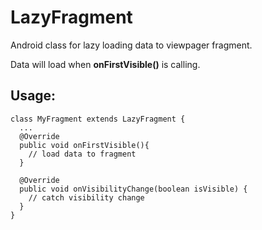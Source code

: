# LazyFragment

Android class for lazy loading data to viewpager fragment.

Data will load when **onFirstVisible()** is calling.

## Usage:
```
class MyFragment extends LazyFragment {
  ...
  @Override
  public void onFirstVisible(){
    // load data to fragment  
  }
  
  @Override
  public void onVisibilityChange(boolean isVisible) {
    // catch visibility change  
  }
}
```
